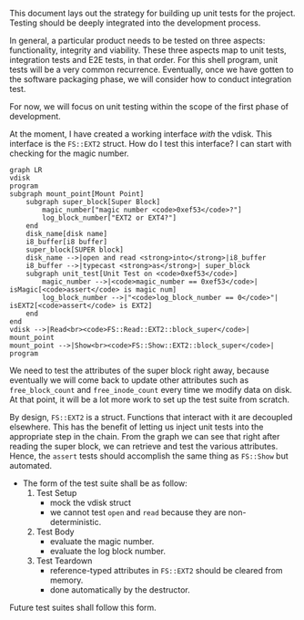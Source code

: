 
This document lays out the strategy for building up unit tests for the project. Testing should be deeply integrated into the development process. 

In general, a particular product needs to be tested on three aspects: functionality, integrity and viability. These three aspects map to unit tests, integration tests and E2E tests, in that order. For this shell program, unit tests will be a very common recurrence. Eventually, once we have gotten to the software packaging phase, we will consider how to conduct integration test.

For now, we will focus on unit testing within the scope of the first phase of development.

At the moment, I have created a working interface *with* the vdisk. This interface is the `FS::EXT2` struct. How do I test this interface? I can start with checking for the magic number.

```mermaid
graph LR
vdisk
program
subgraph mount_point[Mount Point]
    subgraph super_block[Super Block]
        magic_number["magic number <code>0xef53</code>?"]
        log_block_number["EXT2 or EXT4?"]
    end
    disk_name[disk name]
    i8_buffer[i8 buffer]
    super_block[SUPER block]
    disk_name -->|open and read <strong>into</strong>|i8_buffer
    i8_buffer -->|typecast <strong>as</strong>| super_block
    subgraph unit_test[Unit Test on <code>0xef53</code>]
        magic_number -->|<code>magic_number == 0xef53</code>| isMagic[<code>assert</code> is magic num]
        log_block_number -->|"<code>log_block_number == 0</code>"| isEXT2[<code>assert</code> is EXT2]
    end
end
vdisk -->|Read<br><code>FS::Read::EXT2::block_super</code>| mount_point
mount_point -->|Show<br><code>FS::Show::EXT2::block_super</code>| program
```

We need to test the attributes of the super block right away, because eventually we will come back to update other attributes such as `free_block_count` and `free_inode_count` every time we modify data on disk. At that point, it will be a lot more work to set up the test suite from scratch.

By design, `FS::EXT2` is a struct. Functions that interact with it are decoupled elsewhere. This has the benefit of letting us inject unit tests into the appropriate step in the chain. From the graph we can see that right after reading the super block, we can retrieve and test the various attributes. Hence, the `assert` tests should accomplish the same thing as `FS::Show` but automated.


- The form of the test suite shall be as follow:
    1. Test Setup
        - mock the vdisk struct
        - we cannot test `open` and `read` because they are non-deterministic.
    2. Test Body
        - evaluate the magic number.
        - evaluate the log block number.
    3. Test Teardown
        - reference-typed attributes in `FS::EXT2` should be cleared from memory.
        - done automatically by the destructor.

Future test suites shall follow this form.
